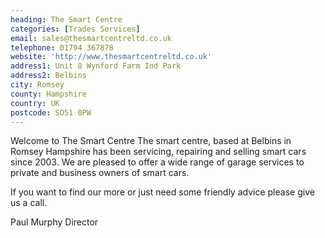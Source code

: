```yaml
---
heading: The Smart Centre
categories: [Trades Services]
email: sales@thesmartcentreltd.co.uk
telephone: 01794 367878
website: 'http://www.thesmartcentreltd.co.uk'
address1: Unit 8 Wynford Farm Ind Park
address2: Belbins
city: Romsey
county: Hampshire
country: UK
postcode: SO51 0PW
---
```

Welcome to The Smart Centre The smart centre, based at Belbins in Romsey Hampshire has been servicing, repairing and selling smart cars since 2003. We are pleased to offer a wide range of garage services to private and business owners of smart cars.

If you want to find our more or just need some friendly advice please give us a call.

Paul Murphy
Director
